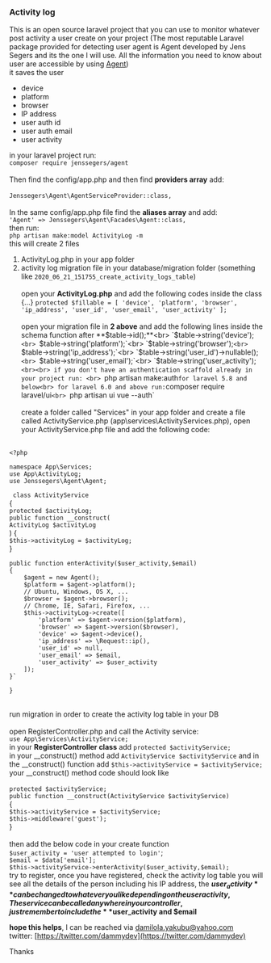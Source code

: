 ### **Activity log**

This is an open source laravel project that you can use to monitor whatever post activity a user create on your project (The most reputable Laravel package provided for detecting user agent is Agent developed by Jens Segers and its the one I will use. All the information you need to know about user are accessible by using [Agent](https://github.com/jenssegers/agent)) <br>
it saves the user
* device
* platform
* browser
* IP address
* user auth id
* user auth email
* user activity

in your laravel project run:<br>
`composer require jenssegers/agent`<br><br>
Then find the config/app.php and then find **providers array** add:<br><br>
`Jenssegers\Agent\AgentServiceProvider::class,`<br><br>
In the same config/app.php file find the **aliases array** and add:<br>
`'Agent' => Jenssegers\Agent\Facades\Agent::class,`<br>
then run:
<br>
`php artisan make:model ActivityLog -m` <br>
this will create 2 files
1. ActivityLog.php in your app folder 
2. activity log migration file in your database/migration folder (something like `2020_06_21_151755_create_activity_logs_table`)<br><br>
open your **ActivityLog.php** and add the following codes inside the class {...}
`protected $fillable = [
        'device',
        'platform',
        'browser',
        'ip_address',
        'user_id',
        'user_email',
        'user_activity'
    ];`<br><br>
open your migration file in **2 above** and add the following lines inside the schema function after **$table->id();**<br>
            `$table->string('device');`<br>
            `$table->string('platform');`<br>
            `$table->string('browser');`<br>
            `$table->string('ip_address');`<br>
            `$table->string('user_id')->nullable();`<br>
            `$table->string('user_email');`<br>
            `$table->string('user_activity');`<br><br>
if you don't have an authentication scaffold already in your project run: <br>
 `php artisan make:auth` for laravel 5.8 and below<br>
for laravel 6.0 and above run:
`composer require laravel/ui`<br>
`php artisan ui vue --auth`<br><br>
create a folder called "Services" in your app folder and create a file called ActivityService.php (app\services\ActivityServices.php), open your ActivityService.php file and add the following code: <br> <br>

`<?php`<br>

`namespace App\Services;` <br>
`use App\ActivityLog;`<br>
`use Jenssegers\Agent\Agent;`<br>

` class ActivityService`<br>
{<br>
    `protected $activityLog;`<br>
    `public function __construct(`<br>
        `ActivityLog $activityLog`<br>
    ) {<br>
        `$this->activityLog = $activityLog;`<br>
    }

    public function enterActivity($user_activity,$email)
    {
        $agent = new Agent();
        $platform = $agent->platform();
        // Ubuntu, Windows, OS X, ...
        $browser = $agent->browser();
        // Chrome, IE, Safari, Firefox, ...
        $this->activityLog->create([
            'platform' => $agent->version($platform),
            'browser' => $agent->version($browser),
            'device' => $agent->device(),
            'ip_address' => \Request::ip(),
            'user_id' => null,
            'user_email' => $email,
            'user_activity' => $user_activity
        ]);
    }`
`}`<br><br>

run migration in order to create the activity log table in your DB<br><br>
open RegisterController.php and call the Activity service:<br> `use App\Services\ActivityService;`<br>
in your **RegisterController class** add `protected $activityService;`<br>
in your __construct() method add `ActivityService $activityService` and in the __construct() function add `$this->activityService = $activityService;`<br> your __construct() method code should look like<br><br>
`protected $activityService;`<br>
    `public function __construct(ActivityService $activityService)`<br>
    {<br>
        `$this->activityService = $activityService;`<br>
        `$this->middleware('guest');`<br>
    }<br><br>
then add the below code in your create function<br>
        `$user_activity = 'user attempted to login'`;<br>
        `$email = $data['email'];`<br>
        `$this->activityService->enterActivity($user_activity,$email);`<br>
try to register, once you have registered, check the activity log table you will see all the details of the person 
including his IP address, the **$user_activity** can be changed to whatever you like depending on the user activity, The service can be called anywhere in your controller, just remember to include the **$user_activity and $email**

**hope this helps**, I can be reached via damilola.yakubu@yahoo.com<br>
twitter: [https://twitter.com/dammydev](https://twitter.com/dammydev)

Thanks

